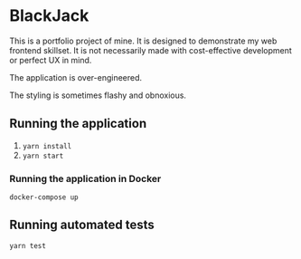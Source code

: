 # BlackJack

This is a portfolio project of mine. It is designed to demonstrate my
web frontend skillset. It is not necessarily made with cost-effective
development or perfect UX in mind.

The application is over-engineered.

The styling is sometimes flashy and obnoxious.

## Running the application

1. `yarn install`
2. `yarn start`

### Running the application in Docker

`docker-compose up`

## Running automated tests

`yarn test`
